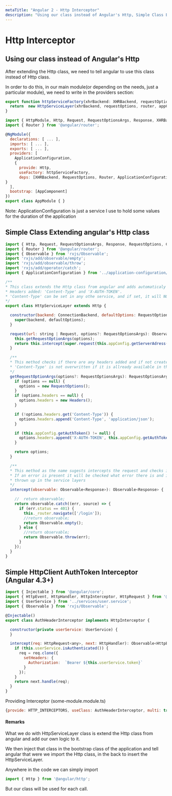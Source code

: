 ```yaml
---
metaTitle: "Angular 2 - Http Interceptor"
description: "Using our class instead of Angular's Http, Simple Class Extending angular's Http class, Simple HttpClient AuthToken Interceptor (Angular 4.3+)"
---
```


# Http Interceptor




## Using our class instead of Angular's Http


After extending the Http class, we need to tell angular to use this class instead of Http class.

In order to do this, in our main module(or depending on the needs, just a particular module), we need to write in the providers section:

```js
export function httpServiceFactory(xhrBackend: XHRBackend, requestOptions: RequestOptions, router: Router, appConfig: ApplicationConfiguration) {
  return  new HttpServiceLayer(xhrBackend, requestOptions, router, appConfig);
}

import { HttpModule, Http, Request, RequestOptionsArgs, Response, XHRBackend, RequestOptions, ConnectionBackend, Headers } from '@angular/http';
import { Router } from '@angular/router';

@NgModule({
  declarations: [ ... ],
  imports: [ ... ],
  exports: [ ... ],
  providers: [
    ApplicationConfiguration,
    {
      provide: Http,
      useFactory: httpServiceFactory,
      deps: [XHRBackend, RequestOptions, Router, ApplicationConfiguration]
} 
  ],
  bootstrap: [AppComponent]
})
export class AppModule { }

```

Note: ApplicationConfiguration is just a service I use to hold some values for the duration of the application



## Simple Class Extending angular's Http class


```js
import { Http, Request, RequestOptionsArgs, Response, RequestOptions, ConnectionBackend, Headers } from '@angular/http';
import { Router } from '@angular/router';
import { Observable } from 'rxjs/Observable';
import 'rxjs/add/observable/empty';
import 'rxjs/add/observable/throw';
import 'rxjs/add/operator/catch';
import { ApplicationConfiguration } from '../application-configuration/application-configuration';

/**
* This class extends the Http class from angular and adds automaticaly the server URL(if in development mode) and 2 headers by default:
* Headers added: 'Content-Type' and 'X-AUTH-TOKEN'.
* 'Content-Type' can be set in any othe service, and if set, it will NOT be overwritten in this class any more.
*/
export class HttpServiceLayer extends Http {

  constructor(backend: ConnectionBackend, defaultOptions: RequestOptions, private _router: Router, private appConfig: ApplicationConfiguration) {
    super(backend, defaultOptions);
  }

  request(url: string | Request, options?: RequestOptionsArgs): Observable<Response> {
    this.getRequestOptionArgs(options);
    return this.intercept(super.request(this.appConfig.getServerAdress() + url, options));
  }

  /**
  * This method checks if there are any headers added and if not created the headers map and ads 'Content-Type' and 'X-AUTH-TOKEN'
  * 'Content-Type' is not overwritten if it is allready available in the headers map
  */
  getRequestOptionArgs(options?: RequestOptionsArgs): RequestOptionsArgs {
    if (options == null) {
      options = new RequestOptions();
    }
    if (options.headers == null) {
      options.headers = new Headers();
    }

    if (!options.headers.get('Content-Type')) {
      options.headers.append('Content-Type', 'application/json');
    }

    if (this.appConfig.getAuthToken() != null) {
      options.headers.append('X-AUTH-TOKEN', this.appConfig.getAuthToken());
    }

    return options;
  }

  /**
  * This method as the name sugests intercepts the request and checks if there are any errors.
  * If an error is present it will be checked what error there is and if it is a general one then it will be handled here, otherwise, will be
  * thrown up in the service layers
  */
  intercept(observable: Observable<Response>): Observable<Response> {

    //  return observable;
    return observable.catch((err, source) => {
      if (err.status == 401) {
        this._router.navigate(['/login']);
        //return observable;
        return Observable.empty();
      } else {
        //return observable;
        return Observable.throw(err);
      }
    });
  }
}

```



## Simple HttpClient AuthToken Interceptor (Angular 4.3+)


```js
import { Injectable } from '@angular/core';
import { HttpEvent, HttpHandler, HttpInterceptor, HttpRequest } from '@angular/common/http';
import { UserService } from '../services/user.service';
import { Observable } from 'rxjs/Observable';

@Injectable()
export class AuthHeaderInterceptor implements HttpInterceptor {

  constructor(private userService: UserService) {
  }

  intercept(req: HttpRequest<any>, next: HttpHandler): Observable<HttpEvent<any>> {
    if (this.userService.isAuthenticated()) {
      req = req.clone({
        setHeaders: {
          Authorization:  `Bearer ${this.userService.token}`
        }
      });
    }
    return next.handle(req);
  }
}

```

Providing Interceptor (some-module.module.ts)

```js
{provide: HTTP_INTERCEPTORS, useClass: AuthHeaderInterceptor, multi: true},

```



#### Remarks


What we do with HttpServiceLayer class is extend the Http class from angular and add our own logic to it.

We then inject that class in the bootstrap class of the application and tell angular that were we import the Http class, in the back to insert the HttpServiceLayer.

Anywhere in the code we can simply import

```js
import { Http } from '@angular/http';

```

But our class will be used for each call.

